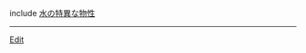 ---
---
include [水の特異な物性](/水の特異な物性)

----
[Edit](https://github.com/vitroid/vitroid.github.io/edit/master/MD/WaterAnom.md)
